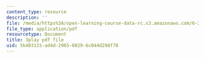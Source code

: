 ```yaml
---
content_type: resource
description: ''
file: /media/https%3A/open-learning-course-data-rc.s3.amazonaws.com/6-262-discrete-stochastic-processes-spring-2011/5b403115ad4d296508296c044d298f70_cE6OD7DkCSU.pdf
file_type: application/pdf
resourcetype: Document
title: 3play pdf file
uid: 5b403115-ad4d-2965-0829-6c044d298f70
---
```

